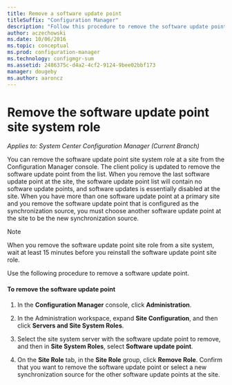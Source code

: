 ```yaml
---
title: Remove a software update point
titleSuffix: "Configuration Manager"
description: "Follow this procedure to remove the software update point site system role at a site from the Configuration Manager console."
author: aczechowski
ms.date: 10/06/2016
ms.topic: conceptual
ms.prod: configuration-manager
ms.technology: configmgr-sum
ms.assetid: 2486375c-d4a2-4cf2-9124-9bee02bbf173
manager: dougeby
ms.author: aaroncz
---
```

#  <a name="BKMK_RemoveSUP"></a> Remove the software update point site system role  *Applies to: System Center Configuration Manager (Current Branch)*
You can remove the software update point site system role at a site from the Configuration Manager console. The client policy is updated to remove the software update point from the list. When you remove the last software update point at the site, the software update point list will contain no software update points, and software updates is essentially disabled at the site. When you have more than one software update point at a primary site and you remove the software update point that is configured as the synchronization source, you must choose another software update point at the site to be the new synchronization source.  

> [!NOTE]  
>  When you remove the software update point site role from a site system, wait at least 15 minutes before you reinstall the software update point site role.  

 Use the following procedure to remove a software update point.  

#### To remove the software update point  

1.  In the **Configuration Manager** console, click **Administration**.  

2.  In the Administration workspace, expand **Site Configuration**, and then click **Servers and Site System Roles**.  

3.  Select the site system server with the software update point to remove, and then in **Site System Roles**, select **Software update point**.  

4.  On the **Site Role** tab, in the **Site Role** group, click **Remove Role**. Confirm that you want to remove the software update point or select a new synchronization source for the other software update points at the site.  
